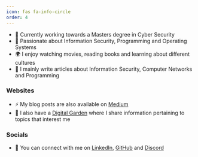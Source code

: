 ```yaml
---
icon: fas fa-info-circle
order: 4
---
```


- 🏫 Currently working towards a Masters degree in Cyber Security
- 🌱 Passionate about Information Security, Programming and Operating Systems
- 🌍 I enjoy watching movies, reading books and learning about different cultures
- 📝 I mainly write articles about Information Security, Computer Networks and Programming

### Websites

- ⚡ My blog posts are also available on <a href="https://david-varghese.medium.com" target="_blank" rel="noopener noreferrer">Medium</a>
- 📒 I also have a <a href="https://notes.davidvarghese.net" target="_blank" rel="noopener noreferrer">Digital Garden</a> where I share information pertaining to topics that interest me

### Socials

- 🤝 You can connect with me on <a href="https://www.linkedin.com/in/david-varghese/" target="_blank" rel="noopener noreferrer">LinkedIn</a>, <a href="https://github.com/dvdmtw98" target="_blank" rel="noopener noreferrer">GitHub</a> and <a href="https://discordapp.com/users/757082677483536404" target="_blank" rel="noopener noreferrer">Discord</a>
